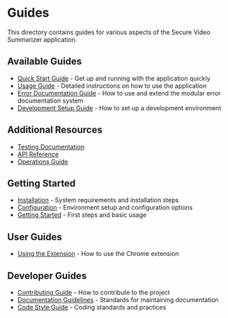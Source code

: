 # Guides

This directory contains guides for various aspects of the Secure Video Summarizer application.

## Available Guides

- [Quick Start Guide](quick_start.md) - Get up and running with the application quickly
- [Usage Guide](usage_guide.md) - Detailed instructions on how to use the application
- [Error Documentation Guide](error_documentation.md) - How to use and extend the modular error documentation system
- [Development Setup Guide](development_setup.md) - How to set up a development environment

## Additional Resources

- [Testing Documentation](../testing/index.md)
- [API Reference](../reference/index.md)
- [Operations Guide](../operations/index.md)

## Getting Started

- [Installation](installation.md) - System requirements and installation steps
- [Configuration](configuration.md) - Environment setup and configuration options
- [Getting Started](getting_started.md) - First steps and basic usage

## User Guides

- [Using the Extension](user/extension_usage.md) - How to use the Chrome extension

## Developer Guides

- [Contributing Guide](developer/contributing.md) - How to contribute to the project
- [Documentation Guidelines](developer/documentation_guidelines.md) - Standards for maintaining documentation
- [Code Style Guide](developer/code_style.md) - Coding standards and practices

